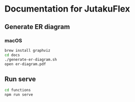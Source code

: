 # Documentation for JutakuFlex

## Generate ER diagram

### macOS

```bash
brew install graphviz
cd docs
./generate-er-diagram.sh
open er-diagram.pdf
```

## Run serve
```bash
cd functions
npm run serve
```
